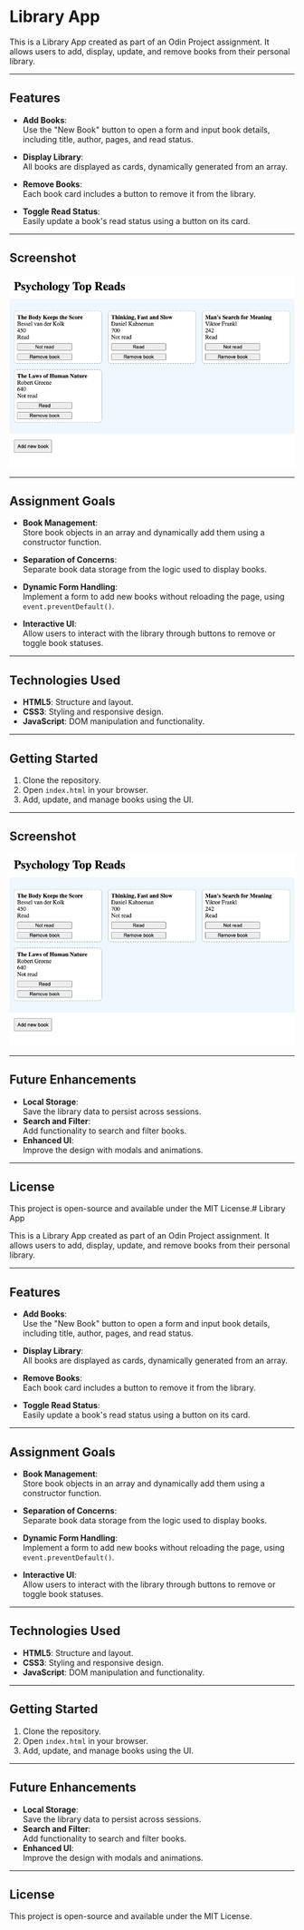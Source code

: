 # Library App

This is a Library App created as part of an Odin Project assignment. It allows users to add, display, update, and remove books from their personal library.

---

## Features

- **Add Books**:  
  Use the "New Book" button to open a form and input book details, including title, author, pages, and read status.

- **Display Library**:  
  All books are displayed as cards, dynamically generated from an array.

- **Remove Books**:  
  Each book card includes a button to remove it from the library.

- **Toggle Read Status**:  
  Easily update a book's read status using a button on its card.

---

## Screenshot

![Library App Screenshot](./screenshot.png)

---

## Assignment Goals

- **Book Management**:  
  Store book objects in an array and dynamically add them using a constructor function.
  
- **Separation of Concerns**:  
  Separate book data storage from the logic used to display books.

- **Dynamic Form Handling**:  
  Implement a form to add new books without reloading the page, using `event.preventDefault()`.

- **Interactive UI**:  
  Allow users to interact with the library through buttons to remove or toggle book statuses.

---

## Technologies Used

- **HTML5**: Structure and layout.
- **CSS3**: Styling and responsive design.
- **JavaScript**: DOM manipulation and functionality.

---

## Getting Started

1. Clone the repository.  
2. Open `index.html` in your browser.  
3. Add, update, and manage books using the UI.

---

## Screenshot

![Library App Screenshot](./screenshot.png)

---

## Future Enhancements

- **Local Storage**:  
  Save the library data to persist across sessions.
- **Search and Filter**:  
  Add functionality to search and filter books.
- **Enhanced UI**:  
  Improve the design with modals and animations.

---

## License

This project is open-source and available under the MIT License.# Library App

This is a Library App created as part of an Odin Project assignment. It allows users to add, display, update, and remove books from their personal library.

---

## Features

- **Add Books**:  
  Use the "New Book" button to open a form and input book details, including title, author, pages, and read status.

- **Display Library**:  
  All books are displayed as cards, dynamically generated from an array.

- **Remove Books**:  
  Each book card includes a button to remove it from the library.

- **Toggle Read Status**:  
  Easily update a book's read status using a button on its card.

---

## Assignment Goals

- **Book Management**:  
  Store book objects in an array and dynamically add them using a constructor function.
  
- **Separation of Concerns**:  
  Separate book data storage from the logic used to display books.

- **Dynamic Form Handling**:  
  Implement a form to add new books without reloading the page, using `event.preventDefault()`.

- **Interactive UI**:  
  Allow users to interact with the library through buttons to remove or toggle book statuses.

---

## Technologies Used

- **HTML5**: Structure and layout.
- **CSS3**: Styling and responsive design.
- **JavaScript**: DOM manipulation and functionality.

---

## Getting Started

1. Clone the repository.  
2. Open `index.html` in your browser.  
3. Add, update, and manage books using the UI.

---

## Future Enhancements

- **Local Storage**:  
  Save the library data to persist across sessions.
- **Search and Filter**:  
  Add functionality to search and filter books.
- **Enhanced UI**:  
  Improve the design with modals and animations.

---

## License

This project is open-source and available under the MIT License.